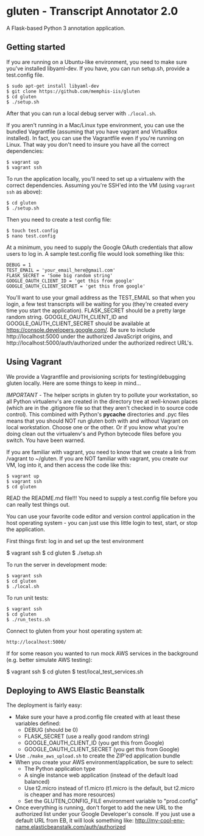 # gluten - Transcript Annotator 2.0

A Flask-based Python 3 annotation application.

## Getting started

If you are running on a Ubuntu-like environment, you need to make sure you've
installed libyaml-dev. If you have, you can run setup.sh, provide a test.config
file.

    $ sudo apt-get install libyaml-dev
    $ git clone https://github.com/memphis-iis/gluten
    $ cd gluten
    $ ./setup.sh

After that you can run a local debug server with `./local.sh`.

If you aren't running in a Mac/Linux type environment, you can use the
bundled Vagrantfile (assuming that you have vagrant and VirtualBox installed).
In fact, you can use the Vagrantfile even if you're running on Linux. That way
you don't need to insure you have all the correct dependencies:

    $ vagrant up
    $ vagrant ssh

To run the application locally, you'll need to set up a virtualenv with the
correct dependencies. Assuming you're SSH'ed into the VM (using `vagrant ssh`
as above):

    $ cd gluten
    $ ./setup.sh

Then you need to create a test config file:

    $ touch test.config
    $ nano test.config

At a minimum, you need to supply the Google OAuth credentials that allow users
to log in.  A sample test.config file would look something like this:

    DEBUG = 1
    TEST_EMAIL = 'your_email_here@gmail.com'
    FLASK_SECRET = 'Some big random string'
    GOOGLE_OAUTH_CLIENT_ID = 'get this from google'
    GOOGLE_OAUTH_CLIENT_SECRET = 'get this from google'

You'll want to use your gmail address as the TEST_EMAIL so that when you login,
a few test transcripts will be waiting for you (they're created every time you
start the application). FLASK_SECRET should be a pretty large random string.
GOOGLE_OAUTH_CLIENT_ID and GOOGLE_OAUTH_CLIENT_SECRET should be available at
https://console.developers.google.com/. Be sure to include
http://localhost:5000 under the authorized JavaScript origins, and
http://localhost:5000/auth/authorized under the authorized redirect URL's.

## Using Vagrant

We provide a Vagrantfile and provisioning scripts for testing/debugging
gluten locally.  Here are some things to keep in mind...

_IMPORTANT_ - The helper scripts in gluten try to pollute your workstation,
so all Python virtualenv's are created in the directory tree at well-known
places (which are in the .gitignore file so that they aren't checked in to
source code control). This combined with Python's __pycache__ directories and
.pyc files means that you should NOT run gluten both with and without Vagrant
on local workstation. Choose one or the other. Or if you know what you're doing
clean out the virtualenv's and Python bytecode files before you switch. You
have been warned.

If you are familiar with vagrant, you need to know that we create a link
from /vagrant to ~/gluten. If you are NOT familiar with vagrant, you
create our VM, log into it, and then access the code like this:

    $ vagrant up
    $ vagrant ssh
    $ cd gluten

READ the README.md file!!! You need to supply a test.config file before
you can really test things out.

You can use your favorite code editor and version control application in
the host operating system - you can just use this little login to test,
start, or stop the application.

First things first: log in and set up the test environment

   $ vagrant ssh
   $ cd gluten
   $ ./setup.sh

To run the server in development mode:

    $ vagrant ssh
    $ cd gluten
    $ ./local.sh

To run unit tests:

    $ vagrant ssh
    $ cd gluten
    $ ./run_tests.sh

Connect to gluten from your host operating system at:

    http://localhost:5000/

If for some reason you wanted to run mock AWS services in the background (e.g.
better simulate AWS testing):

   $ vagrant ssh
   $ cd gluten
   $ test/local_test_services.sh


## Deploying to AWS Elastic Beanstalk

The deployment is fairly easy:

* Make sure your have a prod.config file created with at least these
  variables defined:
    - DEBUG (should be 0)
    - FLASK_SECRET (use a really good random string)
    - GOOGLE_OAUTH_CLIENT_ID (you get this from Google)
    - GOOGLE_OAUTH_CLIENT_SECRET (you get this from Google)
* Use `./make_aws_upload.sh` to create the ZIP'ed application bundle
* When you create your AWS environment/application, be sure to select:
    - The Python application type
    - A single instance web application (instead of the default load balanced)
    - Use t2.micro instead of t1.micro (t1.micro is the default, but t2.micro
      is cheaper and has more resources)
    - Set the GLUTEN_CONFIG_FILE environment variable to "prod.config"
* Once everything is running, don't forget to add the new URL to the authorized
  list under your Google Developer's console. If you just use a default URL
  from EB, it will look something like:
  http://my-cool-env-name.elasticbeanstalk.com/auth/authorized
